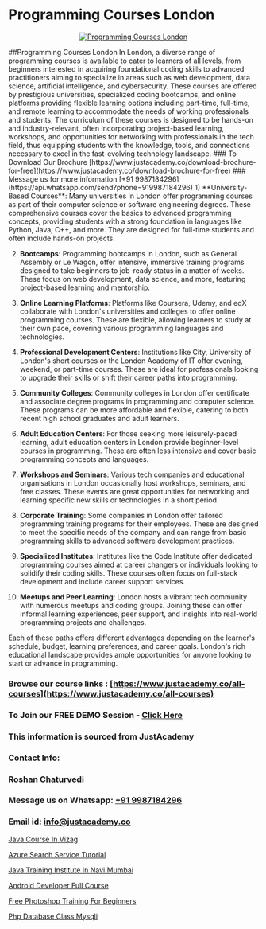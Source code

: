 # Programming Courses London

<p align="center">
  <a href="https://justacademy.co/course-detail/python-training">
    <img src="https://justacademy.co/storage2/course_image/1709713400_course_image.webp" alt="Programming Courses London">
  </a>
</p>
##Programming Courses London
In London, a diverse range of programming courses is available to cater to learners of all levels, from beginners interested in acquiring foundational coding skills to advanced practitioners aiming to specialize in areas such as web development, data science, artificial intelligence, and cybersecurity. These courses are offered by prestigious universities, specialized coding bootcamps, and online platforms providing flexible learning options including part-time, full-time, and remote learning to accommodate the needs of working professionals and students. The curriculum of these courses is designed to be hands-on and industry-relevant, often incorporating project-based learning, workshops, and opportunities for networking with professionals in the tech field, thus equipping students with the knowledge, tools, and connections necessary to excel in the fast-evolving technology landscape.
### To Download Our Brochure [https://www.justacademy.co/download-brochure-for-free](https://www.justacademy.co/download-brochure-for-free)
### Message us for more information [+91 9987184296](https://api.whatsapp.com/send?phone=919987184296)
1) **University-Based Courses**: Many universities in London offer programming courses as part of their computer science or software engineering degrees. These comprehensive courses cover the basics to advanced programming concepts, providing students with a strong foundation in languages like Python, Java, C++, and more. They are designed for full-time students and often include hands-on projects.

2) **Bootcamps**: Programming bootcamps in London, such as General Assembly or Le Wagon, offer intensive, immersive training programs designed to take beginners to job-ready status in a matter of weeks. These focus on web development, data science, and more, featuring project-based learning and mentorship.

3) **Online Learning Platforms**: Platforms like Coursera, Udemy, and edX collaborate with London's universities and colleges to offer online programming courses. These are flexible, allowing learners to study at their own pace, covering various programming languages and technologies.

4) **Professional Development Centers**: Institutions like City, University of London's short courses or the London Academy of IT offer evening, weekend, or part-time courses. These are ideal for professionals looking to upgrade their skills or shift their career paths into programming.

5) **Community Colleges**: Community colleges in London offer certificate and associate degree programs in programming and computer science. These programs can be more affordable and flexible, catering to both recent high school graduates and adult learners.

6) **Adult Education Centers**: For those seeking more leisurely-paced learning, adult education centers in London provide beginner-level courses in programming. These are often less intensive and cover basic programming concepts and languages.

7) **Workshops and Seminars**: Various tech companies and educational organisations in London occasionally host workshops, seminars, and free classes. These events are great opportunities for networking and learning specific new skills or technologies in a short period.

8) **Corporate Training**: Some companies in London offer tailored programming training programs for their employees. These are designed to meet the specific needs of the company and can range from basic programming skills to advanced software development practices.

9) **Specialized Institutes**: Institutes like the Code Institute offer dedicated programming courses aimed at career changers or individuals looking to solidify their coding skills. These courses often focus on full-stack development and include career support services.

10) **Meetups and Peer Learning**: London hosts a vibrant tech community with numerous meetups and coding groups. Joining these can offer informal learning experiences, peer support, and insights into real-world programming projects and challenges.

Each of these paths offers different advantages depending on the learner's schedule, budget, learning preferences, and career goals. London's rich educational landscape provides ample opportunities for anyone looking to start or advance in programming.

### Browse our course links : [https://www.justacademy.co/all-courses](https://www.justacademy.co/all-courses) 
### To Join our FREE DEMO Session - [Click Here](https://www.justacademy.co/register-for-course-demo)


### This information is sourced from JustAcademy
### Contact Info:
### Roshan Chaturvedi
### Message us on Whatsapp: [+91 9987184296](https://api.whatsapp.com/send?phone=919987184296)
### Email id: [info@justacademy.co](mailto:info@justacademy.co)
                
[Java Course In Vizag](https://www.linkedin.com/pulse/java-course-vizag-justacademy-boston-wucpc/)

[Azure Search Service Tutorial](https://www.linkedin.com/pulse/azure-search-service-tutorial-justacademy-bay-area-32epe?trackingId=%2FqCIkkMgbdnAXeCFS6ptVg%3D%3D&lipi=urn%3Ali%3Apage%3Ad_flagship3_company_admin%3BVfd8WVt8TwCvR4GLG%2BU4Hg%3D%3D)

[Java Training Institute In Navi Mumbai](https://medium.com/@shivamja27/java-training-institute-in-navi-mumbai-c81724b33f04)

[Android Developer Full Course](https://medium.com/@mistersumit961/android-developer-full-course-1cdb8467d0a5)

[Free Photoshop Training For Beginners](https://justacademyin.github.io/justacademy/free-photoshop-training-for-beginners)

[Php Database Class Mysqli](https://justacademyin.github.io/justacademy/php-database-class-mysqli)

